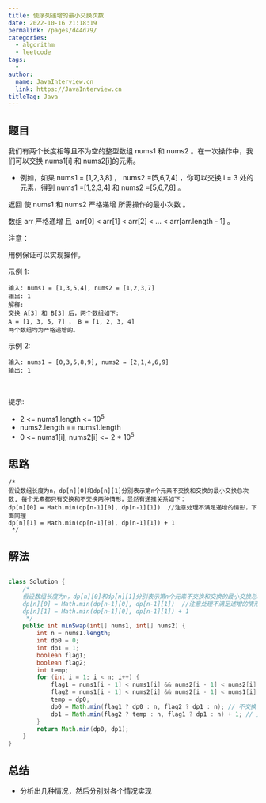 ```yaml
---
title: 使序列递增的最小交换次数
date: 2022-10-16 21:18:19
permalink: /pages/d44d79/
categories:
  - algorithm
  - leetcode
tags:
  - 
author: 
  name: JavaInterview.cn
  link: https://JavaInterview.cn
titleTag: Java
---
```


## 题目

我们有两个长度相等且不为空的整型数组 nums1 和 nums2 。在一次操作中，我们可以交换 nums1[i] 和 nums2[i]的元素。

- 例如，如果 nums1 = [1,2,3,8] ， nums2 =[5,6,7,4] ，你可以交换 i = 3 处的元素，得到 nums1 =[1,2,3,4] 和 nums2 =[5,6,7,8] 。

返回 使 nums1 和 nums2 严格递增 所需操作的最小次数 。

数组 arr 严格递增 且  arr[0] < arr[1] < arr[2] < ... < arr[arr.length - 1] 。

注意：

用例保证可以实现操作。
 

示例 1:

    输入: nums1 = [1,3,5,4], nums2 = [1,2,3,7]
    输出: 1
    解释: 
    交换 A[3] 和 B[3] 后，两个数组如下:
    A = [1, 3, 5, 7] ， B = [1, 2, 3, 4]
    两个数组均为严格递增的。
示例 2:

    输入: nums1 = [0,3,5,8,9], nums2 = [2,1,4,6,9]
    输出: 1
 

提示:

- 2 <= nums1.length <= 10<sup>5</sup>
- nums2.length == nums1.length
- 0 <= nums1[i], nums2[i] <= 2 * 10<sup>5</sup>

## 思路

    /*
    假设数组长度为n，dp[n][0]和dp[n][1]分别表示第n个元素不交换和交换的最小交换总次数, 每个元素都只有交换和不交换两种情形，显然有递推关系如下：
    dp[n][0] = Math.min(dp[n-1][0], dp[n-1][1])  //注意处理不满足递增的情形，下面同理
    dp[n][1] = Math.min(dp[n-1][0], dp[n-1][1]) + 1
     */


## 解法
```java

class Solution {
    /*
    假设数组长度为n，dp[n][0]和dp[n][1]分别表示第n个元素不交换和交换的最小交换总次数, 每个元素都只有交换和不交换两种情形，显然有递推关系如下：
    dp[n][0] = Math.min(dp[n-1][0], dp[n-1][1])  //注意处理不满足递增的情形，下面同理
    dp[n][1] = Math.min(dp[n-1][0], dp[n-1][1]) + 1
     */
    public int minSwap(int[] nums1, int[] nums2) {
        int n = nums1.length;
        int dp0 = 0;
        int dp1 = 1;
        boolean flag1;
        boolean flag2;
        int temp;
        for (int i = 1; i < n; i++) {
            flag1 = nums1[i - 1] < nums1[i] && nums2[i - 1] < nums2[i];
            flag2 = nums1[i - 1] < nums2[i] && nums2[i - 1] < nums1[i];
            temp = dp0;
            dp0 = Math.min(flag1 ? dp0 : n, flag2 ? dp1 : n); // 不交换
            dp1 = Math.min(flag2 ? temp : n, flag1 ? dp1 : n) + 1; // 交换
        }
        return Math.min(dp0, dp1);
    }
}
```

## 总结

- 分析出几种情况，然后分别对各个情况实现 
